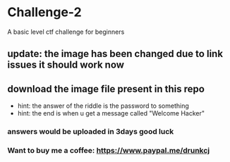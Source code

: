 # Challenge-2
A basic level ctf challenge for beginners
## update: the image has been changed due to link issues it should work now
## download the image file present in this repo
- hint: the answer of the riddle is the password to something
- hint: the end is when u get a  message called "Welcome Hacker"
### answers would be uploaded in 3days good luck
### Want to buy me a coffee: https://www.paypal.me/drunkcj
